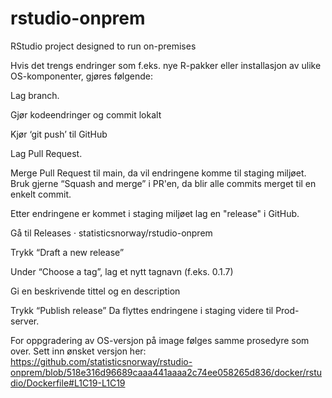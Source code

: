 # rstudio-onprem
RStudio project designed to run on-premises

Hvis det trengs endringer som f.eks. nye R-pakker eller installasjon av ulike OS-komponenter, gjøres følgende:

Lag branch.

Gjør kodeendringer og commit lokalt

Kjør ‘git push’ til GitHub

Lag Pull Request.

Merge Pull Request til main, da vil endringene komme til staging miljøet.
Bruk gjerne “Squash and merge” i PR'en, da blir alle commits merget til en enkelt commit.

Etter endringene er kommet i staging miljøet lag en "release" i GitHub.

Gå til Releases · statisticsnorway/rstudio-onprem

Trykk “Draft a new release”

Under “Choose a tag”, lag et nytt tagnavn (f.eks. 0.1.7)

Gi en beskrivende tittel og en description

Trykk “Publish release”
Da flyttes endringene i staging videre til Prod-server.

For oppgradering av OS-versjon på image følges samme prosedyre som over.
Sett inn ønsket versjon her: https://github.com/statisticsnorway/rstudio-onprem/blob/518e316d96689caaa441aaaa2c74ee058265d836/docker/rstudio/Dockerfile#L1C19-L1C19
